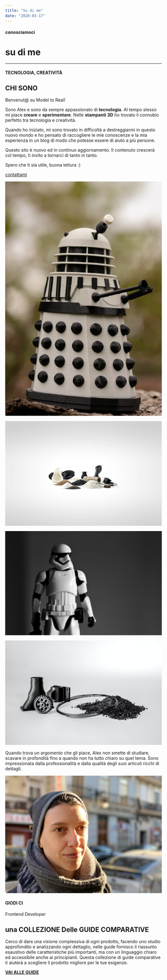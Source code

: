 ```yaml
---
title: "Su di me"
date: "2020-03-17"
---
```


#### conosciamoci

# su di me

* * *

#### TECNOLOGIA, CREATIVITÀ

## CHI SONO

Benvenut@ su Model to Real!

Sono Alex e sono da sempre appassionato di **tecnologia**. Al tempo stesso mi piace **creare** e **sperimentare**. Nelle **stampanti 3D** ho trovato il connubio perfetto tra tecnologia e creatività.

Quando ho iniziato, mi sono trovato in difficoltà a destreggiarmi in questo nuovo mondo e ho pensato di raccogliere le mie conoscenze e la mia esperienza in un blog di modo che potesse essere di aiuto a più persone.

Questo sito è nuovo ed in continuo aggiornamento. Il contenuto crescerà col tempo, ti invito a tornarci di tanto in tanto.

Spero che ti sia utile, buona lettura :)

[contattami](https://modeltoreal.com/contatto/)

![](images/charlie-seaman-U2sGzVhHrvw-unsplash-min-685x1024.jpg)

![](images/thiago-medeiros-araujo-DLTBHL_wmxU-unsplash-min-1024x684.jpg)

![Soldato dell'impero Action Figure](images/soldato-dell-impero-action-figure-1024x682.jpg)

![](images/thiago-medeiros-araujo-AxWPtVFci14-unsplash-1024x683.jpg)

Quando trova un argomento che gli piace, Alex non smette di studiare, scavare in profondità fino a quando non ha tutto chiaro su quel tema. Sono impressionata dalla professionalità e dalla qualità degli suoi articoli ricchi di dettagli.

![Giodi CI foto profilo](images/giodici.jpeg)

#### GIODI CI

Frontend Developer

## una COLLEZIONE Delle GUIDE COMPARATIVE

Cerco di dare una visione complessiva di ogni prodotto, facendo uno studio approfondito e analizzando ogni dettaglio, nelle guide fornisco il riassunto esaustivo delle caratteristiche più importanti, ma con un linguaggio chiaro ed accessibile anche ai principianti. Questa collezione di guide comparative ti aiuterà a scegliere il prodotto migliore per le tue esigenze.

[**VAI ALLE GUIDE**](https://modeltoreal.com/)
